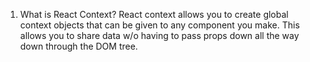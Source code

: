 1. What is React Context?
React context allows you to create global context objects that can be given to any component you make. This allows you to share data w/o having to pass props down all the way down through the DOM tree.

